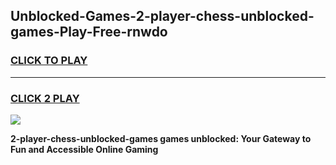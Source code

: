 
## Unblocked-Games-2-player-chess-unblocked-games-Play-Free-rnwdo
<h3>
<a href="https://premium76.site?title=2-player-chess-unblocked-games&ref=22A">CLICK TO PLAY</a></h3>
<hr>

<h3>
<a href="https://premium76.site?title=2-player-chess-unblocked-games&ref=22A">CLICK 2 PLAY</a>
  
</h3>

<a href="https://premium76.site?title=2-player-chess-unblocked-games&ref=22A"><img src="https://clearcache.store/games.png"></a>


**2-player-chess-unblocked-games games unblocked: Your Gateway to Fun and Accessible Online Gaming**
